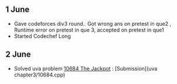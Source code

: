 ## 1 June

* Gave codeforces div3 round.. Got wrong ans on pretest in que2 , Runtime error on pretest in que 3, accepted on pretest in que1
* Started Codechef Long

## 2 June
* Solved uva problem [10684 The Jackpot](https://uva.onlinejudge.org/external/106/10684.pdf) : [Submission](uva chapter3/10684.cpp)
